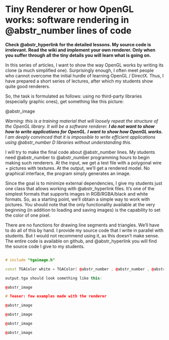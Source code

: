# Tiny Renderer or how OpenGL works: software rendering in @abstr_number lines of code

**Check @abstr_hyperlink for the detailed lessons. My source code is irrelevant. Read the wiki and implement your own renderer. Only when you suffer through all the tiny details you will learn what is going on.**

In this series of articles, I want to show the way OpenGL works by writing its clone (a much simplified one). Surprisingly enough, I often meet people who cannot overcome the initial hurdle of learning OpenGL / DirectX. Thus, I have prepared a short series of lectures, after which my students show quite good renderers.

So, the task is formulated as follows: using no third-party libraries (especially graphic ones), get something like this picture:

@abstr_image 

_Warning: this is a training material that will loosely repeat the structure of the OpenGL library. It will be a software renderer. **I do not want to show how to write applications for OpenGL. I want to show how OpenGL works.** I am deeply convinced that it is impossible to write efficient applications using @abstr_number D libraries without understanding this._

I will try to make the final code about @abstr_number lines. My students need @abstr_number to @abstr_number programming hours to begin making such renderers. At the input, we get a test file with a polygonal wire + pictures with textures. At the output, we’ll get a rendered model. No graphical interface, the program simply generates an image.

Since the goal is to minimize external dependencies, I give my students just one class that allows working with @abstr_hyperlink files. It’s one of the simplest formats that supports images in RGB/RGBA/black and white formats. So, as a starting point, we’ll obtain a simple way to work with pictures. You should note that the only functionality available at the very beginning (in addition to loading and saving images) is the capability to set the color of one pixel.

There are no functions for drawing line segments and triangles. We’ll have to do all of this by hand. I provide my source code that I write in parallel with students. But I would not recommend using it, as this doesn’t make sense. The entire code is available on github, and @abstr_hyperlink you will find the source code I give to my students.

```C++

# include "tgaimage.h"

const TGAColor white = TGAColor( @abstr_number , @abstr_number , @abstr_number , @abstr_number ); const TGAColor red = TGAColor( @abstr_number , @abstr_number , @abstr_number , @abstr_number ); int main(int argc, char** argv) { TGAImage image( @abstr_number , @abstr_number , TGAImage::RGB); image.set( @abstr_number , @abstr_number , red); image.flip_vertically(); // i want to have the origin at the left bottom corner of the image image.write_tga_file("output.tga");` return @abstr_number ; } ```

output.tga should look something like this:

@abstr_image 

# Teaser: few examples made with the renderer

@abstr_image 

@abstr_image 

@abstr_image 

@abstr_image 

